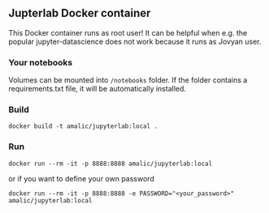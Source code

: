 ## Jupterlab Docker container

This Docker container runs as root user! It can be helpful when e.g. the popular jupyter-datascience does not work because it runs as Jovyan user. 

### Your notebooks
Volumes can be mounted into `/notebooks` folder. If the folder contains a requirements.txt file, it will be automatically installed.

### Build
```
docker build -t amalic/jupyterlab:local .
```

### Run
```
docker run --rm -it -p 8888:8888 amalic/jupyterlab:local
```

or if you want to define your own password
```
docker run --rm -it -p 8888:8888 -e PASSWORD="<your_password>" amalic/jupyterlab:local
```
